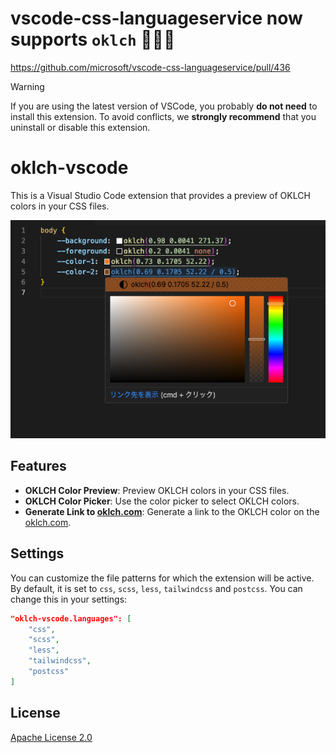 # vscode-css-languageservice now supports `oklch` 🎉🎉🎉

https://github.com/microsoft/vscode-css-languageservice/pull/436

>[!WARNING]
> If you are using the latest version of VSCode, you probably **do not need** to install this extension.
> To avoid conflicts, we **strongly recommend** that you uninstall or disable this extension.

# oklch-vscode

This is a Visual Studio Code extension that provides a preview of OKLCH colors in your CSS files.

![Screenshot](./public/screenshot.png)

## Features

- **OKLCH Color Preview**: Preview OKLCH colors in your CSS files.
- **OKLCH Color Picker**: Use the color picker to select OKLCH colors.
- **Generate Link to [oklch.com](https://oklch.com/)**: Generate a link to the OKLCH color on the [oklch.com](https://oklch.com/).

## Settings

You can customize the file patterns for which the extension will be active. By default, it is set to `css`, `scss`, `less`, `tailwindcss` and `postcss`. You can change this in your settings:

```json
"oklch-vscode.languages": [
    "css",
    "scss",
    "less",
    "tailwindcss",
    "postcss"
]
```

## License

[Apache License 2.0](LICENSE)

